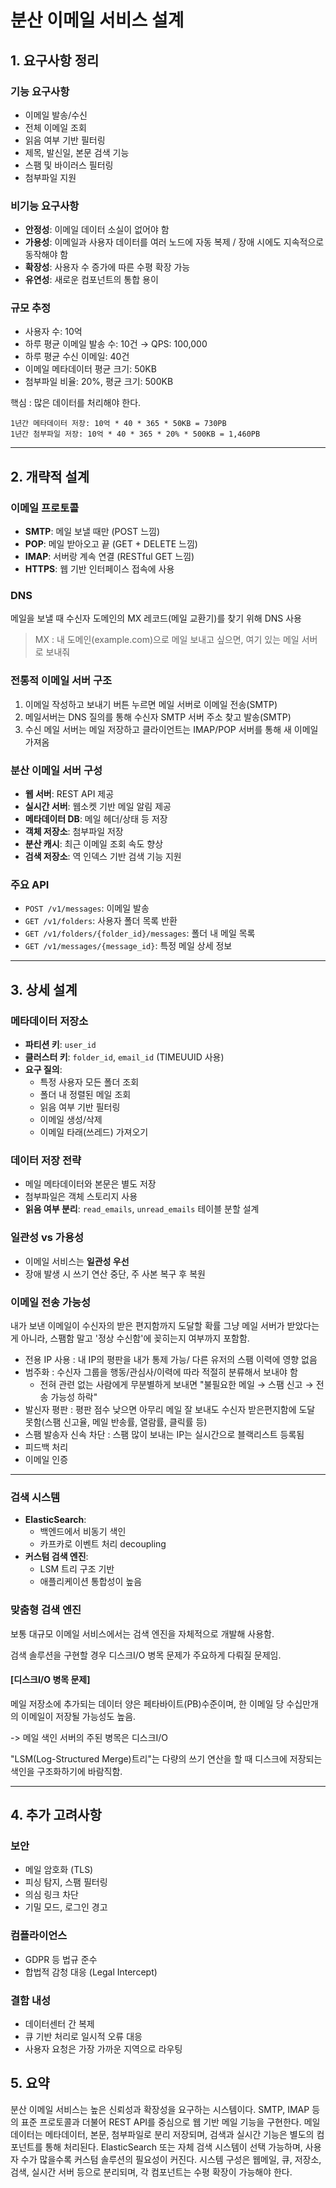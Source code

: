 # 분산 이메일 서비스 설계

## 1. 요구사항 정리

### 기능 요구사항
- 이메일 발송/수신
- 전체 이메일 조회
- 읽음 여부 기반 필터링
- 제목, 발신일, 본문 검색 기능
- 스팸 및 바이러스 필터링
- 첨부파일 지원

### 비기능 요구사항
- **안정성**: 이메일 데이터 소실이 없어야 함
- **가용성**: 이메일과 사용자 데이터를 여러 노드에 자동 복제 / 장애 시에도 지속적으로 동작해야 함
- **확장성**: 사용자 수 증가에 따른 수평 확장 가능
- **유연성**: 새로운 컴포넌트의 통합 용이

### 규모 추정
- 사용자 수: 10억
- 하루 평균 이메일 발송 수: 10건 → QPS: 100,000
- 하루 평균 수신 이메일: 40건
- 이메일 메타데이터 평균 크기: 50KB
- 첨부파일 비율: 20%, 평균 크기: 500KB

핵심 : 많은 데이터를 처리해야 한다.
```
1년간 메타데이터 저장: 10억 * 40 * 365 * 50KB = 730PB
1년간 첨부파일 저장: 10억 * 40 * 365 * 20% * 500KB = 1,460PB
```
---

## 2. 개략적 설계

### 이메일 프로토콜
- **SMTP**: 메일 보낼 때만 (POST 느낌)
- **POP**: 메일 받아오고 끝 (GET + DELETE 느낌)
- **IMAP**: 서버랑 계속 연결 (RESTful GET 느낌)
- **HTTPS**: 웹 기반 인터페이스 접속에 사용

### DNS
메일을 보낼 때 수신자 도메인의 MX 레코드(메일 교환기)를 찾기 위해 DNS 사용
> MX : 내 도메인(example.com)으로 메일 보내고 싶으면, 여기 있는 메일 서버로 보내줘

### 전통적 이메일 서버 구조
1. 이메일 작성하고 보내기 버튼 누르면 메일 서버로 이메일 전송(SMTP)
2. 메일서버는 DNS 질의를 통해 수신자 SMTP 서버 주소 찾고 발송(SMTP)
3. 수신 메일 서버는 메일 저장하고 클라이언트는 IMAP/POP 서버를 통해 새 이메일 가져옴

### 분산 이메일 서버 구성
- **웹 서버**: REST API 제공
- **실시간 서버**: 웹소켓 기반 메일 알림 제공
- **메타데이터 DB**: 메일 헤더/상태 등 저장
- **객체 저장소**: 첨부파일 저장
- **분산 캐시**: 최근 이메일 조회 속도 향상
- **검색 저장소**: 역 인덱스 기반 검색 기능 지원

### 주요 API
- `POST /v1/messages`: 이메일 발송
- `GET /v1/folders`: 사용자 폴더 목록 반환
- `GET /v1/folders/{folder_id}/messages`: 폴더 내 메일 목록
- `GET /v1/messages/{message_id}`: 특정 메일 상세 정보

---

## 3. 상세 설계

### 메타데이터 저장소
- **파티션 키**: `user_id`
- **클러스터 키**: `folder_id`, `email_id` (TIMEUUID 사용)
- **요구 질의**:
    - 특정 사용자 모든 폴더 조회
    - 폴더 내 정렬된 메일 조회
    - 읽음 여부 기반 필터링
    - 이메일 생성/삭제
    - 이메일 타래(쓰레드) 가져오기

### 데이터 저장 전략
- 메일 메타데이터와 본문은 별도 저장
- 첨부파일은 객체 스토리지 사용
- **읽음 여부 분리**: `read_emails`, `unread_emails` 테이블 분할 설계

### 일관성 vs 가용성
- 이메일 서비스는 **일관성 우선**
- 장애 발생 시 쓰기 연산 중단, 주 사본 복구 후 복원

### 이메일 전송 가능성
내가 보낸 이메일이 수신자의 받은 편지함까지 도달할 확률
그냥 메일 서버가 받았다는 게 아니라, 스팸함 말고 '정상 수신함'에 꽂히는지 여부까지 포함함.
- 전용 IP 사용 : 내 IP의 평판을 내가 통제 가능/ 다른 유저의 스팸 이력에 영향 없음
- 범주화 : 수신자 그룹을 행동/관심사/이력에 따라 적절히 분류해서 보내야 함
    - 전혀 관련 없는 사람에게 무분별하게 보내면 "불필요한 메일 → 스팸 신고 → 전송 가능성 하락"
- 발신자 평판 : 평판 점수 낮으면 아무리 메일 잘 보내도 수신자 받은편지함에 도달 못함(스팸 신고율, 메일 반송률, 열람률, 클릭률 등)
- 스팸 발송자 신속 차단 : 스팸 많이 보내는 IP는 실시간으로 블랙리스트 등록됨
- 피드백 처리
- 이메일 인증

---

### 검색 시스템
- **ElasticSearch**:
    - 백엔드에서 비동기 색인
    - 카프카로 이벤트 처리 decoupling
- **커스텀 검색 엔진**:
    - LSM 트리 구조 기반
    - 애플리케이션 통합성이 높음

### 맞춤형 검색 엔진
보통 대규모 이메일 서비스에서는 검색 엔진을 자체적으로 개발해 사용함.

검색 솔루션을 구현할 경우 디스크I/O 병목 문제가 주요하게 다뤄질 문제임.



#### [디스크I/O 병목 문제]

메일 저장소에 추가되는 데이터 양은 페타바이트(PB)수준이며, 한 이메일 당 수십만개의 이메일이 저장될 가능성도 높음.

-> 메일 색인 서버의 주된 병목은 디스크I/O

"LSM(Log-Structured Merge)트리"는 다량의 쓰기 연산을 할 때 디스크에 저장되는 색인을 구조화하기에 바람직함.

---

## 4. 추가 고려사항

### 보안
- 메일 암호화 (TLS)
- 피싱 탐지, 스팸 필터링
- 의심 링크 차단
- 기밀 모드, 로그인 경고

### 컴플라이언스
- GDPR 등 법규 준수
- 합법적 감청 대응 (Legal Intercept)

### 결함 내성
- 데이터센터 간 복제
- 큐 기반 처리로 일시적 오류 대응
- 사용자 요청은 가장 가까운 지역으로 라우팅

## 5. 요약

분산 이메일 서비스는 높은 신뢰성과 확장성을 요구하는 시스템이다. SMTP, IMAP 등의 표준 프로토콜과 더불어 REST API를 중심으로 웹 기반 메일 기능을 구현한다. 메일 데이터는 메타데이터, 본문, 첨부파일로 분리 저장되며, 검색과 실시간 기능은 별도의 컴포넌트를 통해 처리된다. ElasticSearch 또는 자체 검색 시스템이 선택 가능하며, 사용자 수가 많을수록 커스텀 솔루션의 필요성이 커진다. 시스템 구성은 웹메일, 큐, 저장소, 검색, 실시간 서버 등으로 분리되며, 각 컴포넌트는 수평 확장이 가능해야 한다.

